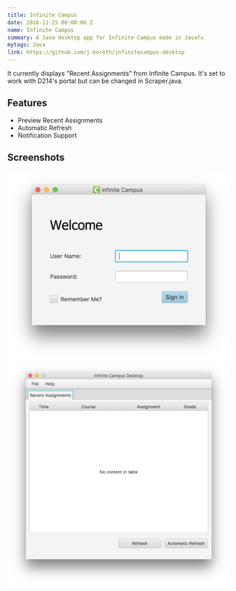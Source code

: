 ```yaml
---
title: Infinite Campus
date: 2016-11-25 00:00:00 Z
name: Infinite Campus
summary: A Java desktop app for Infinite Campus made in Javafx.
mytags: Java
link: https://github.com/j-koreth/infinitecampus-desktop
---
```


It currently displays "Recent Assignments" from Infinite Campus. It's set to work with D214's portal but can be changed in Scraper.java.

## Features 
* Preview Recent Assignments
* Automatic Refresh
* Notification Support

## Screenshots
![Login](https://raw.githubusercontent.com/j-koreth/infinitecampus-desktop/master/login.png)
![GradeTable](https://raw.githubusercontent.com/j-koreth/infinitecampus-desktop/master/gradetable.png)
